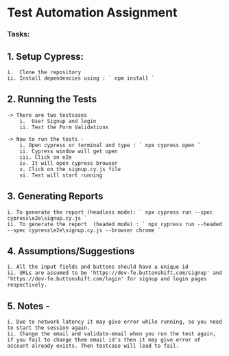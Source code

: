 
# Test Automation Assignment

### Tasks:

## 1. Setup Cypress:
    i.  Clone the repository
    ii. Install dependencies using : ` npm install `
   

## 2. Running the Tests 
    -> There are two testcases 
        i.  User Signup and login
        ii. Test the Form Validations
   
    -> Now to run the tests - 
        i. Open cypress or terminal and type : ` npx cypress open `
        ii. Cypress window will get open
        iii. Click on e2e 
        iv. It will open cypress browser
        v. Click on the signup.cy.js file 
        vi. Test will start running

## 3. Generating Reports
    i. To generate the report (headless mode): ` npx cypress run --spec cypress\e2e\signup.cy.js ` 
    ii. To generate the report  (headed mode) : ` npx cypress run --headed --spec cypress\e2e\signup.cy.js --browser chrome ` 
    

## 4. Assumptions/Suggestions
    i. All the input fields and buttons should have a unique id
    ii. URLs are assumed to be 'https://dev-fe.buttonshift.com/signup' and 'https://dev-fe.buttonshift.com/login' for signup and login pages respectively.

## 5. Notes - 
    i. Due to network latency it may give error while running, so you need to start the session again.
    ii. Change the email and validate-email when you run the test again, if you fail to change them email id's then it may give error of account already exists. Then testcase will lead to fail.


